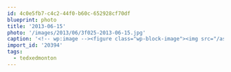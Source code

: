 ```yaml
---
id: 4c0e5fb7-c4c2-44f0-b60c-652928cf70df
blueprint: photo
title: '2013-06-15'
photo: '/images/2013/06/3f025-2013-06-15.jpg'
caption: '<!-- wp:image --><figure class="wp-block-image"><img src="/assets/images/2013/06/3f025-2013-06-15.jpg" /></figure><!-- /wp:image --><!-- wp:paragraph --><p>Learning about the 3D printing  revolution at #tedxedmonton</p><!-- /wp:paragraph -->'
import_id: '20394'
tags:
  - tedxedmonton
---
```

